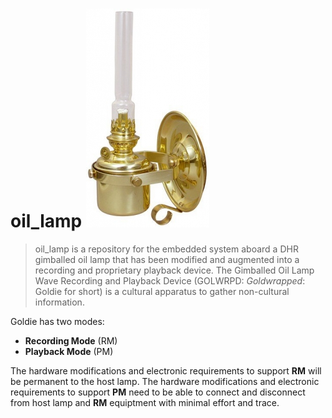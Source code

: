 # oil_lamp ![banner](https://raw.githubusercontent.com/tygamvrelis/oil_lamp/master/docs/DHR%20Gimballed%20Berth%20Lamp%20Product%20Image.jpg?token=AMDHDXBQ6OV35PYJENQGUWS45FFLO)



> oil_lamp is a repository for the embedded system aboard a DHR gimballed oil lamp that has been modified and augmented into a
recording and proprietary playback device. The Gimballed Oil Lamp Wave Recording and Playback Device (GOLWRPD: *Goldwrapped*: Goldie for short) is a cultural apparatus to gather non-cultural information.

Goldie has two modes: 
* **Recording Mode** (RM)
* **Playback Mode** (PM)

The hardware modifications and electronic requirements to support **RM** will be permanent to the host lamp. 
The hardware modifications and electronic requirements to support **PM** need to be able to connect and disconnect from host lamp and **RM** equiptment with minimal effort and trace.
